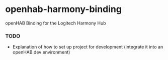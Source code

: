 openhab-harmony-binding
=======================

openHAB Binding for the Logitech Harmony Hub

### TODO

* Explanation of how to set up project for development (integrate it into an openHAB dev environment)
